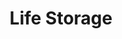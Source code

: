 ---
title: "Life Storage"
url: /niagara-falls/life-storage-fashion-outlets-boulevard/
shop: storage rental
---